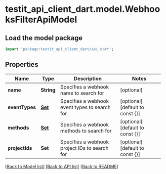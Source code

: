 # testit_api_client_dart.model.WebhooksFilterApiModel

## Load the model package
```dart
import 'package:testit_api_client_dart/api.dart';
```

## Properties
Name | Type | Description | Notes
------------ | ------------- | ------------- | -------------
**name** | **String** | Specifies a webhook name to search for | [optional] 
**eventTypes** | [**Set<WebHookEventTypeRequest>**](WebHookEventTypeRequest.md) | Specifies a webhook event types to search for | [optional] [default to const {}]
**methods** | [**Set<RequestTypeApiModel>**](RequestTypeApiModel.md) | Specifies a webhook methods to search for | [optional] [default to const {}]
**projectIds** | **Set<String>** | Specifies a webhook project IDs to search for | [optional] [default to const {}]

[[Back to Model list]](../README.md#documentation-for-models) [[Back to API list]](../README.md#documentation-for-api-endpoints) [[Back to README]](../README.md)


